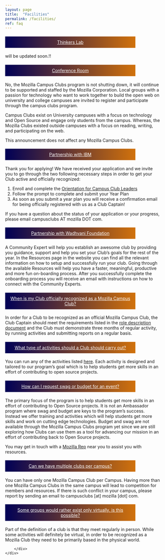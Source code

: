 ```yaml
---
layout: page
title:  "Facilities"
permalink: /facilities/
ref: faq
---
```

<style type="text/css">
    #faq .panel-title {
        text-align: center !important;
        color: #fff !important;
        padding: 10px;
	width: 80%;
        background: linear-gradient(to right, #000056, #d1720c);
    }
    #faq .panel-title a {
        color: #fff !important;
        font-weight: normal;
        text-decoration: italic;
    }
</style>
<div class="row" id="faq">
	<div class="bs-example">
        <div class="panel-group" id="accordion">
            <div class="panel panel-default">
                <div class="panel-heading">
                    <h4 class="panel-title">
                        <a data-toggle="collapse" data-parent="#accordion" href="#collapseOne">Thinkers Lab</a>
                    </h4>
                </div>
                <div id="collapseOne" class="panel-collapse collapse in">
                    <div class="panel-body">
                      <!--  <p>
                        This 2018, we are implementing a seasonal application for the clubs. It will happen in the months of February, June-July, and Sept-October.
                        </p>-->
                        <p>
                        will be updated soon.!!
                        </p>
                    </div>
                </div>
            </div>
            <div class="panel panel-default">
                <div class="panel-heading">
                    <h4 class="panel-title">
                        <a data-toggle="collapse" data-parent="#accordion" href="#collapseTwo">Conference Room</a>
                    </h4>
                </div>
                <div id="collapseTwo" class="panel-collapse collapse">
                    <div class="panel-body">
                        <p>
                        No, the Mozilla Campus Clubs program is not shutting down, it will continue to be supported and staffed by the Mozilla Corporation. Local groups with a passion for technology who want to work together to build the open web on university and college campuses are invited to register and participate through the campus clubs program.
                        </p>
                        <p>
                        Campus Clubs exist on University campuses with a focus on technology and Open Source and engage only students from the campus. Whereas, the Mozilla Clubs existed outside campuses with a focus on reading, writing, and participating on the web.
                        </p>
                       <!-- <p>
                        Mozilla Foundation recently announced ending its support of Mozilla Clubs (non-Campus). You can find the announcement with more information in this <a href="https://forum.learning.mozilla.org/t/important-mozilla-clubs-announcement/1897/6" title="Mozilla Clubs announcement" target="_blank">link</a>.
                        </p>
-->
                        <p>
                        This announcement does not affect any Mozilla Campus Clubs.
                        </p>
                    </div>
                </div>
            </div>
            <div class="panel panel-default">
                <div class="panel-heading">
                    <h4 class="panel-title">
                        <a data-toggle="collapse" data-parent="#accordion" href="#collapseThree">Partnership with IBM</a>
                    </h4>
                </div>
                <div id="collapseThree" class="panel-collapse collapse">
                    <div class="panel-body">
                        <p>
                        Thank you for applying! We have received your application and we invite you to go through the two following necessary steps in order to get your Club active and officially recognized:
                        <ol>
                            <li>Enroll and complete the <a href="https://mozilla.teachable.com/p/mozilla-campus-club-training" target="_blank">Orientation for Campus Club Leaders</a></li>
                            <li>Follow the prompt to complete and submit your Year Plan</li>
                            <li>As soon as you submit a year plan you will receive a confirmation email for being officially registered with us as a Club Captain!</li>
                        </ol>
                        </p>
                        <p>If you have a question about the status of your application or your progress, please email campusclubs AT mozilla DOT com.
                        </p>
                    </div>
                </div>
            </div>
            <div class="panel panel-default">
                <div class="panel-heading">
                    <h4 class="panel-title">
                        <a data-toggle="collapse" data-parent="#accordion" href="#collapseFour">Partnership with Wadhvani Foundation</a>
                    </h4>
                </div>
                <div id="collapseFour" class="panel-collapse collapse">
                    <div class="panel-body">
                        <p>
                        A Community Expert will help you establish an awesome club by providing you guidance, support and help you set your Club’s goals for the rest of the year.
                        In the Resources page in the website you can find all the relevant information on how to setup and successfully run your club.
                        Going through the available Resources will help you have a faster, meaningful, productive and more fun on-boarding process.
                        After you successfully complete the onboarding process you will receive an email with instructions on how to connect with the Community Experts.
                        </p>
                    </div>
                </div>
            </div>
            <div class="panel panel-default">
                <div class="panel-heading">
                    <h4 class="panel-title">
                        <a data-toggle="collapse" data-parent="#accordion" href="#collapseFive">When is my Club officially recognized as a Mozilla Campus Club?</a>
                    </h4>
                </div>
                <div id="collapseFive" class="panel-collapse collapse">
                    <div class="panel-body">
                        <p>
                        In order for a Club to be recognized as an official Mozilla Campus Club, the Club Captain should meet the requirements listed in the <a href="https://docs.google.com/document/u/1/d/1JE6966a8yc0CBh3Xa9Ce7McKZkxkHvdZg01o5mxUORU/pub" target="_blank">role description document</a></li> and the Club must demonstrate three months of regular activity, by running activities and submitting reports on a regular basis.
                        </p>
                    </div>
                </div>
            </div>
            <div class="panel panel-default">
                <div class="panel-heading">
                    <h4 class="panel-title">
                        <a data-toggle="collapse" data-parent="#accordion" href="#collapseSix">What type of activities should a Club should carry out?</a>
                    </h4>
                </div>
                <div id="collapseSix" class="panel-collapse collapse">
                    <div class="panel-body">
                        <p>
                        You can run any of the activities listed <a href="https://campus.mozilla.community/activities/" target="_blank">here</a>. Each activity is designed and tailored to our program’s goal which is to help students get more skills in an effort of contributing to open source projects.
                        </p>
                    </div>
                </div>
            </div>
            <div class="panel panel-default">
                <div class="panel-heading">
                    <h4 class="panel-title">
                        <a data-toggle="collapse" data-parent="#accordion" href="#collapseSeven">How can I request swag or budget for an event?</a>
                    </h4>
                </div>
                <div id="collapseSeven" class="panel-collapse collapse">
                    <div class="panel-body">
                        <p>
                        The primary focus of the program is to help students get more skills in an effort of contributing to Open Source projects. It is not an Ambassador program where swag and budget are keys to the program’s success. Instead we offer training and activities which will help students get more skills and work on cutting edge technologies.
                        Budget and swag are not available through the Mozilla Campus Clubs program yet since we are still exploring how Clubs can use them as a tool for advancing our mission in an effort of contributing back to Open Source projects.
                        </p>
                        <p>
                        You may get in touch with a <a href="https://reps.mozilla.org/people" target="_blank">Mozilla Rep</a> near you to assist you with resources.
                        </p>
                    </div>
                </div>
            </div>
            <div class="panel panel-default">
                <div class="panel-heading">
                    <h4 class="panel-title">
                        <a data-toggle="collapse" data-parent="#accordion" href="#collapseEight">Can we have multiple clubs per campus?</a>
                    </h4>
                </div>
                <div id="collapseEight" class="panel-collapse collapse">
                    <div class="panel-body">
                        <p>
                        You can have only one Mozilla Campus Club per Campus. Having more than one Mozilla Campus Clubs in the same campus will lead to competition for members and resources. If there is such conflict in your campus, please report by sending an email to campusclubs [at] mozilla [dot] com.
                        </p>
                    </div>
                </div>
            </div>
            <div class="panel panel-default">
                <div class="panel-heading">
                    <h4 class="panel-title">
                        <a data-toggle="collapse" data-parent="#accordion" href="#collapseNine">Some groups would rather exist only virtually, is this possible?</a>
                    </h4>
                </div>
                <div id="collapseNine" class="panel-collapse collapse">
                    <div class="panel-body">
                        <p>
                        Part of the definition of a club is that they meet regularly in person. While some activities will definitely be virtual, in order to be recognized as a Mozilla Club they need to be primarily based in the physical world.
                        </p>
                    </div>
                </div>
            </div>
            
        </div>
    </div>
</div>
